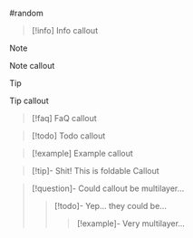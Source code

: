 #random 
>[!info] 
>Info callout

>[!note]
>Note callout

>[!tip]
>Tip callout

>[!faq]
>FaQ callout

>[!todo]
>Todo callout

>[!example]
>Example callout

>[!tip]- Shit!
>This is foldable Callout

>[!question]- Could callout be multilayer...
>>[!todo]- Yep... they could be...
>>>[!example]- Very multilayer...


